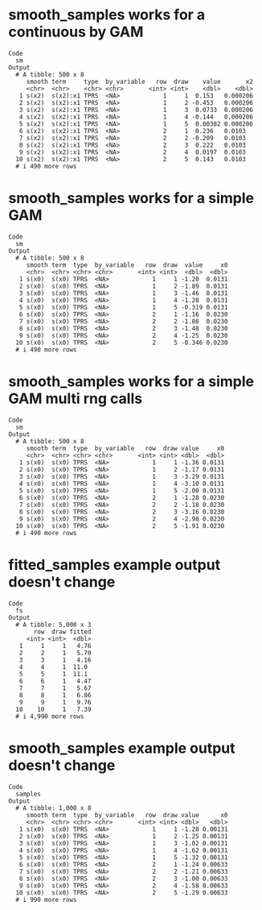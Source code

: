 # smooth_samples works for a continuous by GAM

    Code
      sm
    Output
      # A tibble: 500 x 8
         smooth term     type  by_variable   row  draw    value       x2
         <chr>  <chr>    <chr> <chr>       <int> <int>    <dbl>    <dbl>
       1 s(x2)  s(x2):x1 TPRS  <NA>            1     1  0.153   0.000206
       2 s(x2)  s(x2):x1 TPRS  <NA>            1     2 -0.453   0.000206
       3 s(x2)  s(x2):x1 TPRS  <NA>            1     3  0.0733  0.000206
       4 s(x2)  s(x2):x1 TPRS  <NA>            1     4 -0.144   0.000206
       5 s(x2)  s(x2):x1 TPRS  <NA>            1     5  0.00382 0.000206
       6 s(x2)  s(x2):x1 TPRS  <NA>            2     1  0.236   0.0103  
       7 s(x2)  s(x2):x1 TPRS  <NA>            2     2 -0.209   0.0103  
       8 s(x2)  s(x2):x1 TPRS  <NA>            2     3  0.222   0.0103  
       9 s(x2)  s(x2):x1 TPRS  <NA>            2     4  0.0197  0.0103  
      10 s(x2)  s(x2):x1 TPRS  <NA>            2     5  0.143   0.0103  
      # i 490 more rows

# smooth_samples works for a simple GAM

    Code
      sm
    Output
      # A tibble: 500 x 8
         smooth term  type  by_variable   row  draw  value     x0
         <chr>  <chr> <chr> <chr>       <int> <int>  <dbl>  <dbl>
       1 s(x0)  s(x0) TPRS  <NA>            1     1 -1.20  0.0131
       2 s(x0)  s(x0) TPRS  <NA>            1     2 -1.89  0.0131
       3 s(x0)  s(x0) TPRS  <NA>            1     3 -1.46  0.0131
       4 s(x0)  s(x0) TPRS  <NA>            1     4 -1.28  0.0131
       5 s(x0)  s(x0) TPRS  <NA>            1     5 -0.319 0.0131
       6 s(x0)  s(x0) TPRS  <NA>            2     1 -1.16  0.0230
       7 s(x0)  s(x0) TPRS  <NA>            2     2 -1.86  0.0230
       8 s(x0)  s(x0) TPRS  <NA>            2     3 -1.48  0.0230
       9 s(x0)  s(x0) TPRS  <NA>            2     4 -1.25  0.0230
      10 s(x0)  s(x0) TPRS  <NA>            2     5 -0.346 0.0230
      # i 490 more rows

# smooth_samples works for a simple GAM multi rng calls

    Code
      sm
    Output
      # A tibble: 500 x 8
         smooth term  type  by_variable   row  draw value     x0
         <chr>  <chr> <chr> <chr>       <int> <int> <dbl>  <dbl>
       1 s(x0)  s(x0) TPRS  <NA>            1     1 -1.36 0.0131
       2 s(x0)  s(x0) TPRS  <NA>            1     2 -1.17 0.0131
       3 s(x0)  s(x0) TPRS  <NA>            1     3 -3.29 0.0131
       4 s(x0)  s(x0) TPRS  <NA>            1     4 -3.10 0.0131
       5 s(x0)  s(x0) TPRS  <NA>            1     5 -2.00 0.0131
       6 s(x0)  s(x0) TPRS  <NA>            2     1 -1.28 0.0230
       7 s(x0)  s(x0) TPRS  <NA>            2     2 -1.18 0.0230
       8 s(x0)  s(x0) TPRS  <NA>            2     3 -3.16 0.0230
       9 s(x0)  s(x0) TPRS  <NA>            2     4 -2.98 0.0230
      10 s(x0)  s(x0) TPRS  <NA>            2     5 -1.91 0.0230
      # i 490 more rows

# fitted_samples example output doesn't change

    Code
      fs
    Output
      # A tibble: 5,000 x 3
           row  draw fitted
         <int> <int>  <dbl>
       1     1     1   4.76
       2     2     1   5.70
       3     3     1   4.16
       4     4     1  11.0 
       5     5     1  11.1 
       6     6     1   4.47
       7     7     1   5.67
       8     8     1   6.86
       9     9     1   9.76
      10    10     1   7.39
      # i 4,990 more rows

# smooth_samples example output doesn't change

    Code
      samples
    Output
      # A tibble: 1,000 x 8
         smooth term  type  by_variable   row  draw value      x0
         <chr>  <chr> <chr> <chr>       <int> <int> <dbl>   <dbl>
       1 s(x0)  s(x0) TPRS  <NA>            1     1 -1.28 0.00131
       2 s(x0)  s(x0) TPRS  <NA>            1     2 -1.25 0.00131
       3 s(x0)  s(x0) TPRS  <NA>            1     3 -1.02 0.00131
       4 s(x0)  s(x0) TPRS  <NA>            1     4 -1.62 0.00131
       5 s(x0)  s(x0) TPRS  <NA>            1     5 -1.32 0.00131
       6 s(x0)  s(x0) TPRS  <NA>            2     1 -1.24 0.00633
       7 s(x0)  s(x0) TPRS  <NA>            2     2 -1.21 0.00633
       8 s(x0)  s(x0) TPRS  <NA>            2     3 -1.00 0.00633
       9 s(x0)  s(x0) TPRS  <NA>            2     4 -1.58 0.00633
      10 s(x0)  s(x0) TPRS  <NA>            2     5 -1.29 0.00633
      # i 990 more rows

